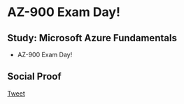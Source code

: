 
# AZ-900 Exam Day!

## Study: Microsoft Azure Fundamentals 

- AZ-900 Exam Day!

## Social Proof

[Tweet](https://twitter.com/SudhaKishoreBC/status/1292459653494906881)